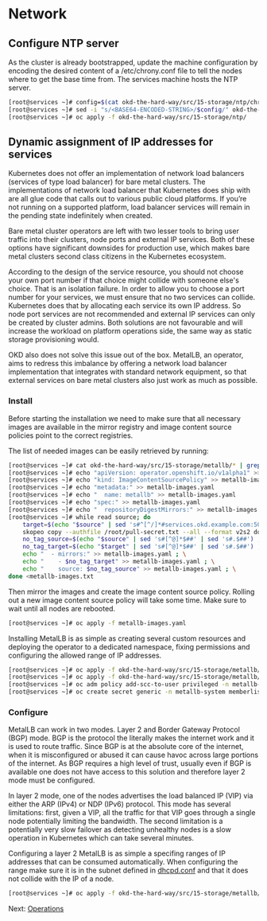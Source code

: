# Network

## Configure NTP server

As the cluster is already bootstrapped, update the machine configuration by
encoding the desired content of a /etc/chrony.conf file to tell the nodes where
to get the base time from. The services machine hosts the NTP server.

```bash
[root@services ~]# config=$(cat okd-the-hard-way/src/15-storage/ntp/chrony.conf | base64 -w0)
[root@services ~]# sed -i "s/<BASE64-ENCODED-STRING>/$config/" okd-the-hard-way/src/15-storage/ntp/90-{compute,infra,master,storage,worker}-chrony-config.yaml
[root@services ~]# oc apply -f okd-the-hard-way/src/15-storage/ntp/
```

## Dynamic assignment of IP addresses for services

Kubernetes does not offer an implementation of network load balancers (services
of type load balancer) for bare metal clusters. The implementations of network
load balancer that Kubernetes does ship with are all glue code that calls out to
various public cloud platforms. If you’re not running on a supported platform,
load balancer services will remain in the pending state indefinitely when
created.

Bare metal cluster operators are left with two lesser tools to bring user
traffic into their clusters, node ports and external IP services. Both of these
options have significant downsides for production use, which makes bare metal
clusters second class citizens in the Kubernetes ecosystem.

According to the design of the service resource, you should not choose your own
port number if that choice might collide with someone else's choice. That is an
isolation failure. In order to allow you to choose a port number for your
services, we must ensure that no two services can collide. Kubernetes does that
by allocating each service its own IP address. So node port services are not
recommended and external IP services can only be created by cluster admins. Both
solutions are not favourable and will increase the workload on platform
operations side, the same way as static storage provisioning would.

OKD also does not solve this issue out of the box. MetalLB, an operator, aims to
redress this imbalance by offering a network load balancer implementation that
integrates with standard network equipment, so that external services on bare
metal clusters also just work as much as possible.

### Install

Before starting the installation we need to make sure that all necessary images
are available in the mirror registry and image content source policies point to
the correct registries.

The list of needed images can be easily retrieved by running:

```bash
[root@services ~]# cat okd-the-hard-way/src/15-storage/metallb/* | grep image: | sed 's/^.*: //' > metallb-images.txt
[root@services ~]# echo "apiVersion: operator.openshift.io/v1alpha1" >> metallb-images.yaml
[root@services ~]# echo "kind: ImageContentSourcePolicy" >> metallb-images.yaml
[root@services ~]# echo "metadata:" >> metallb-images.yaml
[root@services ~]# echo "  name: metallb" >> metallb-images.yaml
[root@services ~]# echo "spec:" >> metallb-images.yaml
[root@services ~]# echo "  repositoryDigestMirrors:" >> metallb-images.yaml
[root@services ~]# while read source; do
    target=$(echo "$source" | sed 's#^[^/]*#services.okd.example.com:5000#g'); \
    skopeo copy --authfile /root/pull-secret.txt --all --format v2s2 docker://$source docker://$target ; \
    no_tag_source=$(echo "$source" | sed 's#[^@]*$##' | sed 's#.$##') ; \
    no_tag_target=$(echo "$target" | sed 's#[^@]*$##' | sed 's#.$##') ; \
    echo "  - mirrors:" >> metallb-images.yaml ; \
    echo "    - $no_tag_target" >> metallb-images.yaml ; \
    echo "    source: $no_tag_source" >> metallb-images.yaml ; \
done <metallb-images.txt
```

Then mirror the images and create the image content source policy. Rolling out a
new image content source policy will take some time. Make sure to wait until all
nodes are rebooted.

```bash
[root@services ~]# oc apply -f metallb-images.yaml
```

Installing MetalLB is as simple as creating several custom resources and
deploying the operator to a dedicated namespace, fixing permissions and
configuring the allowed range of IP addresses.

```bash
[root@services ~]# oc apply -f okd-the-hard-way/src/15-storage/metallb/namespace.yaml
[root@services ~]# oc apply -f okd-the-hard-way/src/15-storage/metallb/operator.yaml
[root@services ~]# oc adm policy add-scc-to-user privileged -n metallb-system -z speaker
[root@services ~]# oc create secret generic -n metallb-system memberlist --from-literal=secretkey="$(openssl rand -base64 128)"
```

### Configure

MetalLB can work in two modes. Layer 2 and Border Gateway Protocol (BGP) mode.
BGP is the protocol the literally makes the internet work and it is used to
route traffic. Since BGP is at the absolute core of the internet, when it is
misconfigured or abused it can cause havoc across large portions of the
internet. As BGP requires a high level of trust, usually even if BGP is
available one does not have access to this solution and therefore layer 2 mode
must be configured.

In layer 2 mode, one of the nodes advertises the load balanced IP (VIP) via
either the ARP (IPv4) or NDP (IPv6) protocol. This mode has several limitations:
first, given a VIP, all the traffic for that VIP goes through a single node
potentially limiting the bandwidth. The second limitation is a potentially very
slow failover as detecting unhealthy nodes is a slow operation in Kubernetes
which can take several minutes.

Configuring a layer 2 MetalLB is as simple a specifing ranges of IP addresses
that can be consumed automatically. When configuring the range make sure it is
in the subnet defined in [dhcpd.conf](../src/02-services/dhcpd.conf) and that it does
not collide with the IP of a node.

```bash
[root@services ~]# oc apply -f okd-the-hard-way/src/15-storage/metallb/configuration.yaml
```

Next: [Operations](16-operations.md)
